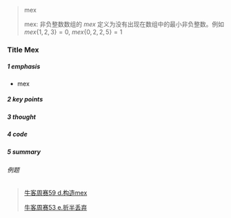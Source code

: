 > mex
>
> mex: 非负整数数组的 $mex$ 定义为没有出现在数组中的最小非负整数。例如 $mex \lbrace1,2,3 \rbrace=0$, $mex\lbrace0,2,2,5\rbrace=1$



### Title Mex

##### 1 emphasis

- mex



##### 2 key points



##### 3 thought



##### 4 code



##### 5 summary

###### 例题

> [牛客周赛59 d.构造mex](https://ac.nowcoder.com/acm/contest/89860/D)
>
> [牛客周赛53 e.折半丢弃](https://ac.nowcoder.com/acm/contest/86387/E)
